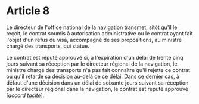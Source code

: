 # Article 8

Le directeur de l'office national de la navigation transmet, sitôt qu'il le reçoit, le contrat soumis à autorisation administrative ou le contrat ayant fait l'objet d'un refus du visa, accompagné de ses propositions, au ministre chargé des transports, qui statue.

Le contrat est réputé approuvé si, à l'expiration d'un délai de trente cinq jours suivant sa réception par le directeur régional de la navigation, le ministre chargé des transports n'a pas fait connaître qu'il rejette ce contrat ou qu'il retarde sa décision au-delà de ce délai. Dans ce dernier cas, à défaut d'une décision dans un délai de soixante jours suivant sa réception par le directeur régional dans la navigation, le contrat est réputé approuvé [*accord tacite*].
